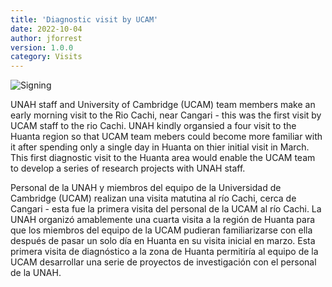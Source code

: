 ```yaml
---
title: 'Diagnostic visit by UCAM'
date: 2022-10-04 
author: jforrest
version: 1.0.0
category: Visits
---
```


![Signing](/assets/posts/1RioCachi.JPG)

UNAH staff and University of Cambridge (UCAM) team members make an early morning visit to the Rio Cachi, near Cangari - this was the first visit by UCAM staff to the rio Cachi. UNAH kindly organsied a four visit to the Huanta region so that UCAM team mebers could become more familiar with it after spending only a single day in Huanta on thier initial visit in March. This first diagnostic visit to the Huanta area would enable the UCAM team to develop a series of research projects with UNAH staff.

Personal de la UNAH y miembros del equipo de la Universidad de Cambridge (UCAM) realizan una visita matutina al río Cachi, cerca de Cangari - esta fue la primera visita del personal de la UCAM al río Cachi. La UNAH organizó amablemente una cuarta visita a la región de Huanta para que los miembros del equipo de la UCAM pudieran familiarizarse con ella después de pasar un solo día en Huanta en su visita inicial en marzo. Esta primera visita de diagnóstico a la zona de Huanta permitiría al equipo de la UCAM desarrollar una serie de proyectos de investigación con el personal de la UNAH.

